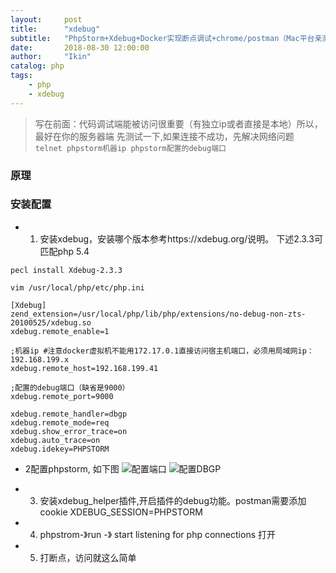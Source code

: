 ```yaml
---
layout:     post
title:      "xdebug"
subtitle:   "PhpStorm+Xdebug+Docker实现断点调试+chrome/postman（Mac平台亲测）"
date:       2018-08-30 12:00:00
author:     "Ikin"
catalog: php
tags:
    - php
    - xdebug
---
```


> 写在前面：代码调试端能被访问很重要（有独立ip或者直接是本地）所以，最好在你的服务器端 先测试一下,如果连接不成功，先解决网络问题  
`telnet phpstorm机器ip phpstorm配置的debug端口`  


### 原理

### 安装配置

* 1. 安装xdebug，安装哪个版本参考https://xdebug.org/说明。 下述2.3.3可匹配php 5.4    

```
pecl install Xdebug-2.3.3 

vim /usr/local/php/etc/php.ini

[Xdebug]
zend_extension=/usr/local/php/lib/php/extensions/no-debug-non-zts-20100525/xdebug.so
xdebug.remote_enable=1

;机器ip #注意docker虚拟机不能用172.17.0.1直接访问宿主机端口，必须用局域网ip：192.168.199.x
xdebug.remote_host=192.168.199.41

;配置的debug端口（缺省是9000）
xdebug.remote_port=9000

xdebug.remote_handler=dbgp
xdebug.remote_mode=req
xdebug.show_error_trace=on
xdebug.auto_trace=on
xdebug.idekey=PHPSTORM

```

* 2配置phpstorm, 如下图
![配置端口](https://upload-images.jianshu.io/upload_images/752480-ed368fad3d946130..jpg?imageMogr2/auto-orient/strip%7CimageView2/2/w/1000/format/webp)
![配置DBGP](https://upload-images.jianshu.io/upload_images/752480-3e0bd1e70a415519..jpg?imageMogr2/auto-orient/strip%7CimageView2/2/w/1000/format/webp)

* 3. 安装xdebug_helper插件,开启插件的debug功能。postman需要添加cookie XDEBUG_SESSION=PHPSTORM

* 4. phpstrom-》run -》 start listening for php connections 打开

* 5. 打断点，访问就这么简单
